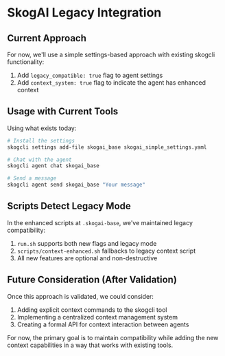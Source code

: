 # SkogAI Legacy Integration

## Current Approach

For now, we'll use a simple settings-based approach with existing skogcli functionality:

1. Add `legacy_compatible: true` flag to agent settings
2. Add `context_system: true` flag to indicate the agent has enhanced context

## Usage with Current Tools

Using what exists today:

```bash
# Install the settings
skogcli settings add-file skogai_base skogai_simple_settings.yaml

# Chat with the agent
skogcli agent chat skogai_base

# Send a message
skogcli agent send skogai_base "Your message"
```

## Scripts Detect Legacy Mode

In the enhanced scripts at `.skogai-base`, we've maintained legacy compatibility:

1. `run.sh` supports both new flags and legacy mode
2. `scripts/context-enhanced.sh` fallbacks to legacy context script
3. All new features are optional and non-destructive

## Future Consideration (After Validation)

Once this approach is validated, we could consider:

1. Adding explicit context commands to the skogcli tool
2. Implementing a centralized context management system
3. Creating a formal API for context interaction between agents

For now, the primary goal is to maintain compatibility while adding the new context capabilities in a way that works with existing tools.
